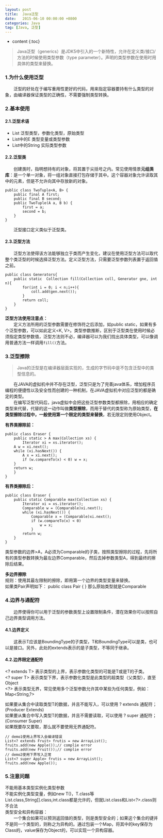 ```yaml
---
layout: post
title:  Java泛型
date:   2015-06-10 00:00:00 +0800
categories: Java
tag: [Java, 泛型]
---
```


* content
{:toc}

> Java泛型（generics）是JDK5中引入的一个新特性，允许在定义类/接口/方法的时候使用类型参数（type parameter）。声明的类型参数在使用时用具体的类型来替换。

### 1.为什么使用泛型 ###
&emsp;&emsp;泛型的好处在于编写重用性更好的代码，用来指定容器要持有什么类型的对象，由编译器保证类型的正确性，不需要强制类型转换。

### 2.基本使用 ###
#### 2.1.泛型术语 ####
+ List 泛型类型，参数化类型，原始类型
+ List中的E 类型变量或类型参数
+ List中的String 实际类型参数

#### 2.2.泛型类 ####
&emsp;&emsp;创建类时，指明想持有的对象，将其置于尖括号之内。常见使用情景**元组类库**：是一个单一对象，将一组对象直接打包存储于其中。这个容器对象允许读取其中的元素，但是不允许向其中存放新的对象。
```
public class TwoTuple<A, B> {
    public final A first;
    public final B second;
    public TwoTuple(A a, B b) {  
        first = a;
        second = b;
    }
}
```
&emsp;&emsp;泛型接口定义类似于泛型类。

#### 2.3.泛型方法 ####
&emsp;&emsp;泛型方法使得该方法能够独立于类而产生变化，建议在使用泛型方法可以取代整个类泛型的时候选择泛型方法。定义泛型方法，只需要泛型参数列表置于返回值之前。
```
public class Generators{
    public static  Collection fill(Collection coll, Generator gne, int n){
        for(int i = 0; i < n;i++){
            coll.add(gen.next());
        }
        return coll;
    }
}
```
**泛型方法使用注意点：**   
&emsp;&emsp;定义方法所用的泛型参数需要在修饰符之后添加，如public static，如果有多个泛型参数，可以如此定义<K, V>。类型参数推断，区别于泛型类在使用时候必须指定类型参数值，泛型方法则不必，编译器可以为我们找出具体类型，可以像调用普通方法一样调用`fill()`方法。

### 3.泛型擦除 ###
> Java的泛型是在编译器层面实现的，生成的字节码中是不包含泛型中的类型信息的。

&emsp;&emsp;在JAVA的虚拟机中并不存在泛型，泛型只是为了完善java体系，增加程序员编程的便捷性以及安全性而创建的一种机制，在JAVA虚拟机中对应泛型的都是确定的类型。   
&emsp;&emsp;在编写泛型代码后，java虚拟中会把这些泛型参数类型都擦除，用相应的确定类型来代替，代替的这一动作叫做**类型擦除**，而用于替代的类型称为原始类型，**在类型擦除过程中，一般使用第一个限定的类型来替换**，若无限定则使用Object。

**有界类擦除前：**
```
public class Eraser {    
    public static > A max(Collection xs) { 
        Iterator xi = xs.iterator(); 
	A w = xi.next(); 
	while (xi.hasNext()) { 
	    A x = xi.next(); 
	    if (w.compareTo(x) < 0) w = x; 
	} 
	return w; 
    } 
}
```

**有界类擦除后：**
```
public class Eraser {    
    public static Comparable max(Collection xs) {        
        Iterator xi = xs.iterator();        
        Comparable w = (Comparable)xi.next();        
        while (xi.hasNext()) {            
            Comparable x = (Comparable)xi.next();            
            if (w.compareTo(x) < 0)                
                w = x;        
            }        
        return w;    
    }
}
```

类型参数的边界>A，A必须为Comparable的子类，按照类型擦除的过程，先将所有的类型参数转换为最左边界Comparable，然后去掉参数类型A，得到最终的擦除后结果。

**多边界擦除**     
规则：使用其最左限制的擦除，即用第一个边界的类型变量来替换。  
如果类Pair声明如下：
    public class Pair { }
那么原始类型就是Comparable

### 4.边界与通配符 ###
&emsp;&emsp;边界使得你可以用于泛型的参数类型上设置限制条件，潜在效果你可以按照自己边界类型调用方法。

#### 4.1.边界定义 ####
&emsp;&emsp;这表示T应该是BoundingType的子类型，T和BoundingType可以是类，也可以是接口。另外，此处的extends表示的是子类型，不等同于继承。

#### 4.2.边界限定通配符 ####
\<? extends T\> 表示类型的上界，表示参数化类型的可能是T或是T的子类。     
\<? super T\> 表示类型下界，表示参数化类型是此类型的超类型（父类型），直至Object       
\<?\> 表示类型无界，常见使用多个泛型参数允许其中某些为任何类型，例如：Map<String,?>      

如果要从集合中读取类型T的数据，并且不能写入，可以使用 ? extends 通配符；(Producer Extends)   
如果要从集合中写入类型T的数据，并且不需要读取，可以使用 ? super 通配符；(Consumer Super)   
如果既要存又要取，那么就不要使用无界通配符。 
```
// demo1使用上界写入会编译错误
List<? extends Fruit> frutis = new ArrayList();
fruits.add(new Apple());// complie error
fruits.add(new Fruit());// complie error
// demo2使用下界写入正常
List<? super Apple> frutis = new ArrayList();
fruits.add(new Apple());
```

### 5.注意问题 ###
不能用基本类型实例化类型参数   
不能实例化类型变量，例如new T()，T.class等   
List.class,String[].class,int.class都是允许的，但就List.class和List<?>.class则不合法   
类型安全和异构容器：    
&emsp;&emsp;一个集合如果可以预测返回值的类型，则是类型安全的；如果这个集合的键并不是同一个类型的，则称之为异构的。通过包装一个Map，将其中的key保存为Class的，value保存为Object的，可以实现一个异构容器。